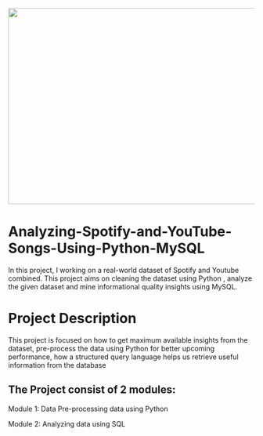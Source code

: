 
<img src="https://github.com/agujalwar/Analyzing-Spotify-and-YouTube-Songs-Using-Python-MySQL/assets/125154280/8df3f273-7ac6-41f5-9e15-129d68dd9290" width="600" height="400">


# Analyzing-Spotify-and-YouTube-Songs-Using-Python-MySQL
In this project, I working on a real-world dataset of Spotify and Youtube combined. This project aims on cleaning the dataset using Python , analyze the given dataset and mine informational quality insights using MySQL.

# Project Description
This project is focused on how to get maximum available insights from the dataset, pre-process the data using Python for better upcoming performance, how a structured query language helps us retrieve useful information from the database

## The Project consist of 2 modules:

Module 1: Data Pre-processing data using Python

Module 2: Analyzing data using SQL
